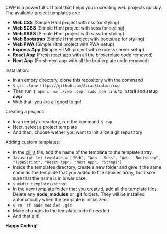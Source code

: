 CWP is a powerfull CLI tool that helps you in creating web projects quickly. The available project templates are:
* **Web CSS** (Simple Html project with css for styling)
* **Web SCSS** (Simple Html project with scss for styling)
* **Web SASS** (Simple Html project with sass for styling)
* **Web Bootstrap** (Simple Html project with bootstrap for styling)
* **Web PWA** (Simple Html project with PWA setup)
* **Express App** (Simple HTML project with express server setup)
* **React App** (Fresh react app with all the broilerplate code removed)
* **Next App** (Fresh next app with all the broilerplate code removed)

Installation:
* In an empty directory, clone this repository with the command
* ```$ git clone https://github.com/AzracStudios/cwp ```
* Then run ```$ npm i; mv ./cwp .cwp; sudo npm link``` to install and setup **cwp**
* With that, you are all good to go! 

Creating a project:
* In an empty direactory, run the command ```$ cwp```
* Next, select a project template
* And then, choose wether you want to initialize a git repository

Adding custom templates:
* In the [cli.js](https://github.com/AzracStudios/create-web-app/blob/master/src/cli.js) file, add the name of the template to the template array.
* ```Javasript let template = ["Web", "Web - Scss", "Web - Bootstrap", "TypeScript", "React App", "Next App", "Strapi"] ```
* Inside the templates directory, create a new folder and give it the same name as the template that you added to the choices array, but make sure that the name is in lower case.
* ```$ mkdir templates/strapi```
* In the new template folder that you created, add all the template files. Delete any **node_modules** or **.git** folders. They will be installed automatically when the template is initialized. 
* ```$ rm -rf node_modules .git```
* Make changes to the template code if needed
* And that's it!


**Happy Coding!**
